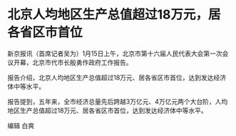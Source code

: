 # 北京人均地区生产总值超过18万元，居各省区市首位

新京报讯（首席记者吴为）1月15日上午，北京市第十六届人民代表大会第一次会议开幕，北京市代市长殷勇作政府工作报告。

报告介绍，北京人均地区生产总值超过18万元、居各省区市首位，达到发达经济体中等水平。

报告提到，五年来，全市经济总量先后跨越3万亿元、4万亿元两个大台阶，人均地区生产总值超过18万元、居各省区市首位，达到发达经济体中等水平。

编辑 白爽

